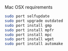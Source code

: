 Mac OSX requirements

```bash
sudo port selfupdate
sudo port upgrade outdated
sudo port install gmp
sudo port install mpfr
sudo port install mpc
sudo port install wget
sudo port install automake
```

